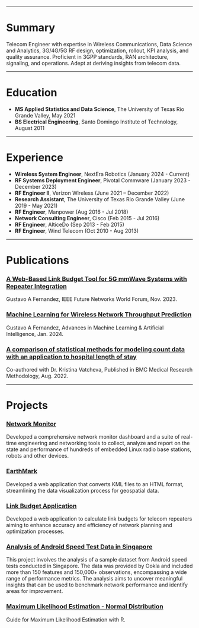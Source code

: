 

---
# Summary

Telecom Engineer with expertise in Wireless Communications, Data Science and Analytics, 3G/4G/5G RF design, optimization, rollout, KPI analysis, and quality assurance. Proficient in 3GPP standards, RAN architecture, signaling, and operations. Adept at deriving insights from telecom data.

---
# Education

- **MS Applied Statistics and Data Science**, The University of Texas Rio Grande Valley, May 2021
- **BS Electrical Engineering**, Santo Domingo Institute of Technology, August 2011

---

# Experience

- **Wireless System Engineer**, NextEra Robotics (January 2024 - Current)
- **RF Systems Deployment Engineer**, Pivotal Commware (January 2023 - December 2023)  
- **RF Engineer II**, Verizon Wireless (June 2021 – December 2022)
- **Research Assistant**, The University of Texas Rio Grande Valley (June 2019 - May 2021)
- **RF Engineer**, Manpower (Aug 2016 - Jul 2018)
- **Network Consulting Engineer**, Cisco (Feb 2015 - Jul 2016)
- **RF Engineer**, AlticeDo (Sep 2013 - Feb 2015)
- **RF Engineer**, Wind Telecom (Oct 2010 - Aug 2013)




---


# Publications

### [A Web-Based Link Budget Tool for 5G mmWave Systems with Repeater Integration](https://ieeexplore.ieee.org/abstract/document/10520341)
Gustavo A Fernandez, IEEE Future Networks World Forum, Nov. 2023.
  
### [Machine Learning for Wireless Network Throughput Prediction](https://www.opastpublishers.com/open-access-articles/machine-learning-for-wireless-network-throughput-prediction.pdf)
Gustavo A Fernandez, Advances in Machine Learning & Artificial Intelligence, Jan. 2024. 

### [A comparison of statistical methods for modeling count data with an application to hospital length of stay](https://link.springer.com/article/10.1186/s12874-022-01685-8)
Co-authored with Dr. Kristina Vatcheva, Published in BMC Medical Research Methodology, Aug. 2022.


  
---

# Projects

### [Network Monitor](https://github.com/gustavofernandezlembert/Gustavo-Fernandez/blob/master/Tableau_Dashboard.jpg)
Developed a comprehensive network monitor dashboard and a suite of real-time engineering and networking tools to collect, analyze and report on the state and performance of hundreds of embedded Linux radio base stations, robots and other devices.

### [EarthMark](https://github.com/gustavofernandezlembert/Placemarks.KML_TO_HTML)
Developed a web application that converts KML files to an HTML format, streamlining the data visualization process for geospatial data.

### [Link Budget Application](https://nrboostlinkbudget.wn.r.appspot.com/)
Developed a web application to calculate link budgets for telecom repeaters aiming to enhance accuracy and efficiency of network planning and optimization processes.

### [Analysis of Android Speed Test Data in Singapore](https://github.com/gustavofernandezlembert/Gustavo-Fernandez/blob/master/Gustavo%20Presentation.pptx)
This project involves the analysis of a sample dataset from Android speed tests conducted in Singapore. The data was provided by Ookla and included more than 150 features and 150,000+ observations, encompassing a wide range of performance metrics. The analysis aims to uncover meaningful insights that can be used to benchmark network performance and identify areas for improvement.

### [Maximum Likelihood Estimation - Normal Distribution](https://gustavofernandezlembert.github.io/Maximum-Likelihood/)
Guide for Maximum Likelihood Estimation with R.


